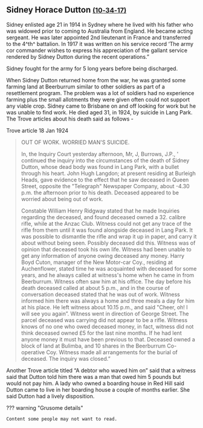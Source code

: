 ## Sidney Horace Dutton <small>[(10‑34‑17)](https://brisbane.discovereverafter.com/profile/31730702 "Go to Memorial Information" )</small>

Sidney enlisted age 21 in 1914 in Sydney where he lived with his father who was widowed prior to coming to Australia from England. He became acting sergeant. He was later appointed 2nd lieutenant in France and transferred to the 4^th^ battalion. In 1917 it was written on his service record ‘The army cor commander wishes to express his appreciation of the gallant service rendered by Sidney Dutton during the recent operations.”
 
Sidney fought for the army for 5 long years before being discharged. 

When Sidney Dutton returned home from the war, he was granted some farming land at Beerburrum similar to other soldiers as part of a resettlement program. The problem was a lot of soldiers had no experience farming plus the small allotments they were given often could not support any viable crop. Sidney came to Brisbane on and off looking for work but he was unable to find work. He died aged 31, in 1924, by suicide in Lang Park. The Trove articles about his death said as follows - 

Trove article 18 Jan 1924

>OUT OF WORK. WORRIED MAN'S SUICIDE.
>
>In, the Inquiry Court yesterday afternoon, Mr, J, Burrows, J.P., ' continued the inquiry into the circumstances of the death of Sidney Dutton, whose dead body was found in Lang Park, with a bullet through his heart.
John Hugh Langdon; at present residing at Burleigh Heads, gave evidence to the effect that he saw deceased in Queen Street, opposite the "Telegraph" Newspaper Company, about -4.30 p.m. the afternoon prior to his death. Deceased appeared to be worried about being out of work.
>
>Constable William Henry Ridgway stated that he made Inquiries regarding the deceased, and found deceased owned a 32. calibre rifle, while at the Anzac Club. Witness could not get any trace of the rifle from them until it was found alongside deceased in Lang Park. It was possible to dismantle the rifle and wrap it up in paper, and carry it about without being seen. Possibly deceased did this. Witness was of opinion that deceased took his own life. Witness had been unable to get any information of anyone owing deceased any money. Harry Boyd Cuton, manager of the New Motor-car Coy., residing at Auchenflower, stated time he was acquainted with deceased for some years, and he always called at witness's home when he came in from Beerburrum. Witness often saw him at his office. The day before his death deceased called at about 5 p.m., and in the course of conversation deceased stated that he was out of work.
Witness informed him there was always a home and three meals a day for him at his place. He left witness about 10.15 p.m., and said "Cheer, oh! I will see you again”. Witness went in direction of George Street. The parcel deceased was carrying did not appear to be a rifle. Witness knows of no one who owed deceased money, in fact, witness did not think deceased owned £5 for the last nine months. If he had lent anyone money it must have been previous to that. Deceased owned a block of land at Bulimba, and 10 shares in the Beerburrum Co-operative Coy. Witness made all arrangements for the burial of deceased. The inquiry was closed.”

Another Trove article titled “A debtor who waved him on” said that a witness said that Dutton told him there was a man that owed him 5 pounds but would not pay him. A lady who owned a boarding house in Red Hill said Dutton came to live in her boarding house a couple of months earlier. She said Dutton had a lively disposition. 

??? warning "Grusome details"

    Content some people may not want to read.